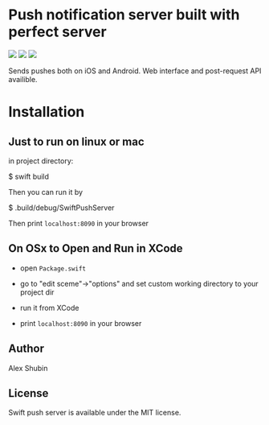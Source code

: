 
# Push notification server built with perfect server

<p>
<img src="https://img.shields.io/badge/Swift-4.2-orange.svg">
<img src="https://img.shields.io/badge/Platforms-OS%20X%20%7C%20Linux%20-lightgray.svg?style=flat">
<img src="https://img.shields.io/packagist/l/doctrine/orm.svg">
</p>

Sends pushes both on iOS and Android. Web interface and post-request API availible.

# Installation

## Just to run on linux or mac

in project directory:

$ swift build

Then you can run it by 

$ .build/debug/SwiftPushServer

Then print `localhost:8090` in your browser

## On OSx to Open and Run in XCode

- open `Package.swift`

- go to "edit sceme"->"options" and set custom working directory to your project dir

- run it from XCode

- print `localhost:8090` in your browser

## Author

Alex Shubin

## License

Swift push server is available under the MIT license.
